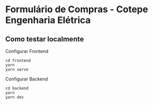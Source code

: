 # Formulário de Compras - Cotepe Engenharia Elétrica

## Como testar localmente

Configurar Frontend

```console
cd frontend
yarn
yarn serve
```

Configurar Backend

```console
cd backend
yarn
yarn dev
```
